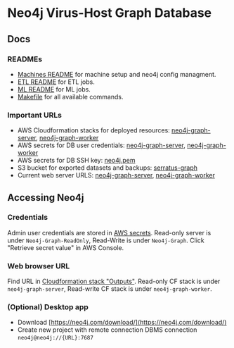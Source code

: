 # Neo4j Virus-Host Graph Database

## Docs

### READMEs
- [Machines README](./machines/README.md) for machine setup and neo4j config managment.
- [ETL README](./jobs/etl/README.md) for ETL jobs.
- [ML README](./jobs/graphlearning/README.md) for ML jobs.
- [Makefile](./Makefile) for all available commands.

### Important URLs

- AWS Cloudformation stacks for deployed resources: [neo4j-graph-server](https://us-east-1.console.aws.amazon.com/cloudformation/home?region=us-east-1#/stacks/resources?filteringText=&filteringStatus=active&viewNested=true&stackId=arn%3Aaws%3Acloudformation%3Aus-east-1%3A797308887321%3Astack%2Fneo4j-graph-server%2Fa813e6f0-75e2-11ef-a835-122c0cebc6e7), [neo4j-graph-worker](https://us-east-1.console.aws.amazon.com/cloudformation/home?region=us-east-1#/stacks/resources?filteringText=&filteringStatus=active&viewNested=true&stackId=arn%3Aaws%3Acloudformation%3Aus-east-1%3A797308887321%3Astack%2Fneo4j-graph-worker%2Fcb6d5730-944c-11ee-a270-0ebe8d2855a7)
- AWS secrets for DB user credentials: [neo4j-graph-server](https://us-east-1.console.aws.amazon.com/secretsmanager/secret?name=Neo4j-Graph-ReadOnly&region=us-east-1), [neo4j-graph-worker](https://us-east-1.console.aws.amazon.com/secretsmanager/secret?name=Neo4j-Graph&region=us-east-1) 
- AWS secrets for DB SSH key: [neo4j.pem](https://us-east-1.console.aws.amazon.com/secretsmanager/secret?name=neo4j.pem&region=us-east-1)
- S3 bucket for exported datasets and backups: [serratus-graph](https://us-east-1.console.aws.amazon.com/s3/buckets/serratus-graph?region=us-east-1&bucketType=general&tab=objects)
- Current web server URLS: [neo4j-graph-server](http://100.29.21.149:7474/), [neo4j-graph-worker](http://44.221.248.196:7474/)

## Accessing Neo4j

### Credentials

Admin user credentials are stored in [AWS secrets](https://us-east-1.console.aws.amazon.com/secretsmanager/listsecrets?region=us-east-1). Read-only server is under `Neo4j-Graph-ReadOnly`, Read-Write is under `Neo4j-Graph`. Click "Retrieve secret value" in AWS Console.

### Web browser URL

Find URL in [Cloudformation stack "Outputs"](https://us-east-1.console.aws.amazon.com/cloudformation/home?region=us-east-1#/stacks/). Read-only CF stack is under `neo4j-graph-server`, Read-write CF stack is under `neo4j-graph-worker`.

### (Optional) Desktop app

- Download [https://neo4j.com/download/](https://neo4j.com/download/)
- Create new project with remote connection DBMS connection `neo4j@neo4j://{URL}:7687`
